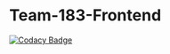 # Team-183-Frontend

[![Codacy Badge](https://api.codacy.com/project/badge/Grade/57997df734a64c5fa927e689a77c051a)](https://app.codacy.com/gh/BuildForSDGCohort2/Team-183-Frontend?utm_source=github.com&utm_medium=referral&utm_content=BuildForSDGCohort2/Team-183-Frontend&utm_campaign=Badge_Grade_Settings)